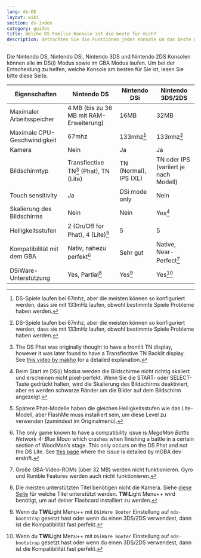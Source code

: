 ```yaml
---
lang: de-DE
layout: wiki
section: ds-index
category: guides
title: Welche DS Familie Konsole ist die beste für mich?
description: Betrachten Sie die Funktionen jeder Konsole um das beste DS(i) Modus Erlebnis zu entscheiden
---
```


Die Nintendo DS, Nintendo DSi, Nintendo 3DS und Nintendo 2DS Konsolen können alle im DS(i) Modus sowie im GBA Modus laufen. Um bei der Entscheidung zu helfen, welche Konsole am besten für Sie ist, lesen Sie bitte diese Seite.

| Eigenschaften                | Nintendo DS                                                | Nintendo DSi                                                | Nintendo 3DS/2DS                                         |
| ---------------------------- | ---------------------------------------------------------- | ----------------------------------------------------------- | -------------------------------------------------------- |
| Maximaler Arbeitsspeicher    | 4 MB (bis zu 36 MB mit RAM-Erweiterung) | 16MB                                                        | 32MB                                                     |
| Maximale CPU-Geschwindigkeit | 67mhz                                                      | 133mhz[^1]                                                  | 133mhz[^1]                                               |
| Kamera                       | Nein                                                       | Ja                                                          | Ja                                                       |
| Bildschirmtyp                | Transflective TN[^2] (Phat), TN (Lite)                     | TN (Normal), IPS (XL) | TN oder IPS (variiert je nach Modell) |
| Touch sensitivity            | Ja                                                         | DSi mode only                                               | Nein                                                     |
| Skalierung des Bildschirms   | Nein                                                       | Nein                                                        | Yes[^3]                                                  |
| Helligkeitsstufen            | 2 (On/Off for Phat), 4 (Lite)[^4]                          | 5                                                           | 5                                                        |
| Kompatibilität mit dem GBA   | Nativ, nahezu perfekt[^5]                                  | Sehr gut                                                    | Native, Near-Perfect[^6]                                 |
| DSiWare-Unterstützung        | Yes, Partial[^7]                                           | Yes[^8]                                                     | Yes[^8]                                                  |

[^1]: DS-Spiele laufen bei 67mhz, aber die meisten können so konfiguriert werden, dass sie mit 133mHz laufen, obwohl bestimmte Spiele Probleme haben werden.

[^2]: The DS Phat was originally thought to have a frontlit TN display, however it was later found to have a Transflective TN Backlit display. See [this video by makho](https://www.youtube.com/watch?v=84H5SJFJRlU) for a detailed explanation.

[^3]: Beim Start im DS(i) Modus werden die Bildschirme nicht richtig skaliert und erscheinen nicht pixel-perfekt. Wenn Sie die START- oder SELECT-Taste gedrückt halten, wird die Skalierung des Bildschirms deaktiviert, aber es werden schwarze Ränder um die Bilder auf dem Bildschirm angezeigt.

[^4]: Spätere Phat-Modelle haben die gleichen Helligkeitsstufen wie das Lite-Modell, aber FlashMe muss installiert sein, um diese Level zu verwenden (zumindest im Originalmenü).

[^5]: The only game known to have a compatibility issue is _MegaMan Battle Network 4: Blue Moon_ which crashes when finishing a battle in a certain section of WoodMan’s stage. This only occurs on the DS Phat and not the DS Lite. See [this page](https://mgba.io/2017/05/29/holy-grail-bugs/#mega-man-battle-network-4) where the issue is detailed by mGBA dev endrift.

[^6]: Große GBA-Video-ROMs (über 32 MB) werden nicht funktionieren. Gyro und Rumble Features werden auch nicht funktionieren.

[^7]: Die meisten unterstützten Titel benötigen nicht die Kamera. Siehe [diese Seite](https://github.com/DS-Homebrew/TWiLightMenu/blob/master/universal/include/compatibleDSiWareMap.h) für welche Titel unterstützt werden. **TW**i**L**ight Menu++ wird benötigt, um auf deiner Flashcard installiert zu werden.

[^8]: Wenn du **TW**i**L**ight Menu++ mit `DSiWare Booter` Einstellung auf `nds-bootstrap` gesetzt hast oder wenn du einen 3DS/2DS verwendest, dann ist die Kompatibilität fast perfekt.

